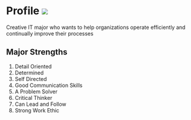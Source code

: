 # Profile ![](https://upload.wikimedia.org/wikipedia/en/thumb/2/2c/Missouri_Tigers_logo.svg/1200px-Missouri_Tigers_logo.svg.png)

Creative IT major who wants to help organizations operate efficiently and continually improve their processes

## Major Strengths
1. Detail Oriented
2. Determined
3. Self Directed
4. Good Communication Skills
5. A Problem Solver
6. Critical Thinker
7. Can Lead and Follow
8. Strong Work Ethic

